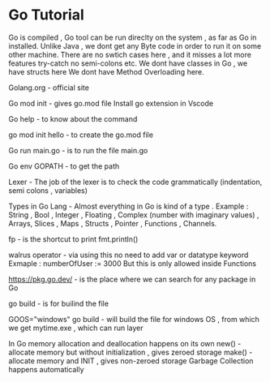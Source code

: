 # Go Tutorial

Go is compiled , Go tool can be run direclty on the system , as far as Go in installed.
Unlike Java , we dont get any Byte code in order to run it on some other machine.
There are no swtich cases here , and it misses a lot more features try-catch no semi-colons etc.
We dont have classes in Go , we have structs here
We dont have Method Overloading here.

Golang.org - official site

Go mod init - gives go.mod file 
Install go extension in Vscode 

Go help <command> - to know about the command

go mod init hello - to create the go.mod file

Go run main.go - is to run the file main.go

Go env GOPATH - to get the path 

Lexer - The job of the lexer is to check the code grammatically (indentation, semi colons , variables)

Types in Go Lang - Almost everything in Go is kind of a type . Example : String , Bool , Integer , Floating , Complex (number with imaginary values) , Arrays, Slices , Maps , Structs , Pointer , Functions , Channels.

fp - is the shortcut to print fmt.println()

walrus operator - via using this no need to add var or datatype keyword 
        Exmaple  : numberOfUser := 3000
        But this is only allowed inside Functions

https://pkg.go.dev/ - is the place where we can search for any package in Go

go build - is for builind the file

GOOS="windows" go build - will build the file for windows OS , from which we get mytime.exe , which can run layer 

In Go memory allocation and deallocation happens on its own
new() - allocate memory but without initialization , gives zeroed storage
make() - allocate memory and INIT , gives non-zeroed storage
Garbage Collection happens automatically
